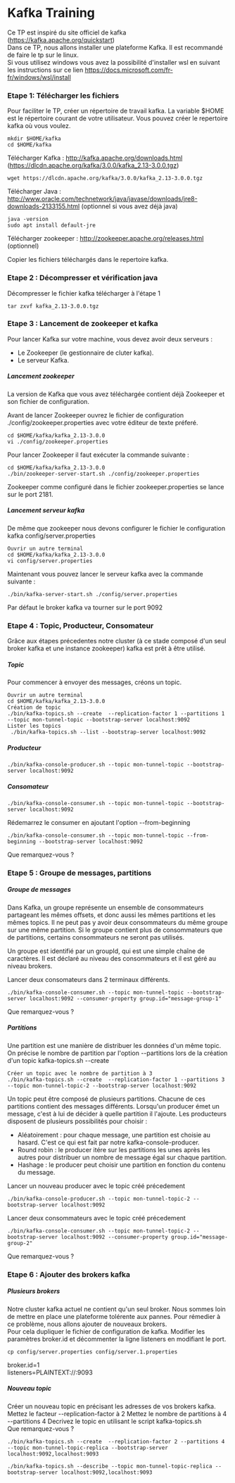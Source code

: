 # Kafka Training
Ce TP est inspiré du site officiel de kafka (https://kafka.apache.org/quickstart)    
Dans ce TP, nous allons installer une plateforme Kafka.
Il est recommandé de faire le tp sur le linux.  
Si vous utilisez windows vous avez la possibilité d'installer wsl en suivant les instructions sur ce lien
https://docs.microsoft.com/fr-fr/windows/wsl/install
### Etape 1: Télécharger les fichiers 

Pour faciliter le TP, créer un répertoire de travail kafka. 
La variable $HOME est le répertoire courant de votre utilisateur. Vous pouvez créer le repertoire kafka où vous voulez.  
```
mkdir $HOME/kafka
cd $HOME/kafka
```
Télécharger Kafka : http://kafka.apache.org/downloads.html  (https://dlcdn.apache.org/kafka/3.0.0/kafka_2.13-3.0.0.tgz)
```
wget https://dlcdn.apache.org/kafka/3.0.0/kafka_2.13-3.0.0.tgz
```

Télécharger Java : http://www.oracle.com/technetwork/java/javase/downloads/jre8-downloads-2133155.html (optionnel si vous avez déjà java)  

```
java -version
sudo apt install default-jre
```


Télécharger zookeeper : http://zookeeper.apache.org/releases.html  (optionnel)

Copier les fichiers téléchargés dans le repertoire kafka.

### Etape 2 : Décompresser et vérification java

Décompresser le fichier kafka télécharger à l'étape 1
```
tar zxvf kafka_2.13-3.0.0.tgz
```

### Etape 3 : Lancement de zookeeper et kafka

Pour lancer Kafka sur votre machine, vous devez avoir deux serveurs :

* Le Zookeeper (le gestionnaire de cluter kafka).  
* Le serveur Kafka.  


##### Lancement zookeeper

La version de Kafka que vous avez téléchargée contient déjà Zookeeper et son fichier de configuration.

Avant de lancer Zookeeper ouvrez le fichier de configuration ./config/zookeeper.properties avec votre éditeur de texte préferé.

```
cd $HOME/kafka/kafka_2.13-3.0.0
vi ./config/zookeeper.properties
```

Pour lancer Zookeeper il faut exécuter la commande suivante :
```
cd $HOME/kafka/kafka_2.13-3.0.0
./bin/zookeeper-server-start.sh ./config/zookeeper.properties
```

Zookeeper comme configuré dans le fichier zookeeper.properties se lance sur le port 2181.

##### Lancement serveur kafka

De même que zookeeper nous devons configurer le fichier le configuration kafka  config/server.properties

```
Ouvrir un autre terminal
cd $HOME/kafka/kafka_2.13-3.0.0
vi config/server.properties
```


Maintenant vous pouvez lancer le serveur kafka avec la commande suivante :

```
./bin/kafka-server-start.sh ./config/server.properties
```

Par défaut le broker kafka va tourner sur le port 9092

### Etape 4 : Topic, Producteur, Consomateur

Grâce aux étapes précedentes notre cluster (à ce stade composé d'un seul broker kafka et une instance zookeeper) kafka est prêt à être utilisé.  

##### Topic
Pour commencer à envoyer des messages, créons un topic.

```
Ouvrir un autre terminal
cd $HOME/kafka/kafka_2.13-3.0.0
Création de topic
./bin/kafka-topics.sh --create  --replication-factor 1 --partitions 1 --topic mon-tunnel-topic --bootstrap-server localhost:9092
Lister les topics
 ./bin/kafka-topics.sh --list --bootstrap-server localhost:9092

```

##### Producteur

```
./bin/kafka-console-producer.sh --topic mon-tunnel-topic --bootstrap-server localhost:9092
```
##### Consomateur

```
./bin/kafka-console-consumer.sh --topic mon-tunnel-topic --bootstrap-server localhost:9092
```
Rédemarrez le consumer en ajoutant l'option --from-beginning

```
./bin/kafka-console-consumer.sh --topic mon-tunnel-topic --from-beginning --bootstrap-server localhost:9092
```

Que remarquez-vous ?

### Etape 5 : Groupe de messages, partitions

##### Groupe de messages
Dans Kafka, un groupe représente un ensemble de consommateurs partageant les mêmes offsets, et donc aussi les mêmes partitions et les mêmes topics. Il ne peut pas y avoir deux consommateurs du même groupe sur une même partition. Si le groupe contient plus de consommateurs que de partitions, certains consommateurs ne seront pas utilisés.

Un groupe est identifié par un groupId, qui est une simple chaîne de caractères. Il est déclaré au niveau des consommateurs et il est géré au niveau brokers.

Lancer deux consomateurs dans 2 terminaux différents.
```
./bin/kafka-console-consumer.sh --topic mon-tunnel-topic --bootstrap-server localhost:9092 --consumer-property group.id="message-group-1"
```
Que remarquez-vous ?

##### Partitions

Une partition est une manière de distribuer les données d'un même topic. On précise le nombre de partition par l'option --partitions lors de la création d'un topic kafka-topics.sh --create

```
Créer un topic avec le nombre de partition à 3
./bin/kafka-topics.sh --create  --replication-factor 1 --partitions 3 --topic mon-tunnel-topic-2 --bootstrap-server localhost:9092

```

Un topic peut être composé de plusieurs partitions. Chacune de ces partitions contient des messages différents. Lorsqu'un producer émet un message, c'est à lui de décider à quelle partition il l'ajoute. Les producteurs disposent de plusieurs possibilités pour choisir :

* Aléatoirement : pour chaque message, une partition est choisie au hasard. C'est ce qui est fait par notre kafka-console-producer.
* Round robin : le producer itére sur les partitions les unes après les autres pour distribuer un nombre de message égal sur chaque partition.
* Hashage : le producer peut choisir une partition en fonction du contenu du message.

Lancer un nouveau producer avec le topic créé précedement

```
./bin/kafka-console-producer.sh --topic mon-tunnel-topic-2 --bootstrap-server localhost:9092
```

Lancer deux consommateurs avec le topic créé précedement
```
./bin/kafka-console-consumer.sh --topic mon-tunnel-topic-2 --bootstrap-server localhost:9092 --consumer-property group.id="message-group-2"
```
Que remarquez-vous ?

### Etape 6 : Ajouter des brokers kafka

##### Plusieurs brokers
Notre cluster kafka actuel ne contient qu'un seul broker. Nous sommes loin de mettre en place une plateforme tolérente aux pannes. Pour rémedier à ce problème, nous allons ajouter de nouveaux brokers.  
Pour cela dupliquer le fichier de configuration de kafka. 
Modifier les paramètres broker.id et décommenter la ligne listeners en modifiant le port.
```
cp config/server.properties config/server.1.properties
```
broker.id=1  
listeners=PLAINTEXT://:9093  

##### Nouveau topic

Créer un nouveau topic en précisant les adresses de vos brokers kafka.  
Mettez le facteur --replication-factor à 2
Mettez le nombre de partitions à 4 --partitions 4
Decrivez le topic en utilisant le script kafka-topics.sh  
Que remarquez-vous ?
```
./bin/kafka-topics.sh --create  --replication-factor 2 --partitions 4 --topic mon-tunnel-topic-replica --bootstrap-server localhost:9092,localhost:9093

./bin/kafka-topics.sh --describe --topic mon-tunnel-topic-replica --bootstrap-server localhost:9092,localhost:9093 
```

